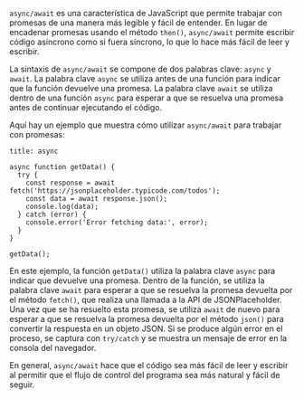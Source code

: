 `async/await` es una característica de JavaScript que permite trabajar con promesas de una manera más legible y fácil de entender. En lugar de encadenar promesas usando el método `then()`, `async/await` permite escribir código asíncrono como si fuera síncrono, lo que lo hace más fácil de leer y escribir.

La sintaxis de `async/await` se compone de dos palabras clave: `async` y `await`. La palabra clave `async` se utiliza antes de una función para indicar que la función devuelve una promesa. La palabra clave `await` se utiliza dentro de una función `async` para esperar a que se resuelva una promesa antes de continuar ejecutando el código.

Aquí hay un ejemplo que muestra cómo utilizar `async/await` para trabajar con promesas:

```ad-example
title: async
```
```
async function getData() {
  try {
    const response = await fetch('https://jsonplaceholder.typicode.com/todos');
    const data = await response.json();
    console.log(data);
  } catch (error) {
    console.error('Error fetching data:', error);
  }
}

getData();
```

En este ejemplo, la función `getData()` utiliza la palabra clave `async` para indicar que devuelve una promesa. Dentro de la función, se utiliza la palabra clave `await` para esperar a que se resuelva la promesa devuelta por el método `fetch()`, que realiza una llamada a la API de JSONPlaceholder. Una vez que se ha resuelto esta promesa, se utiliza `await` de nuevo para esperar a que se resuelva la promesa devuelta por el método `json()` para convertir la respuesta en un objeto JSON. Si se produce algún error en el proceso, se captura con `try/catch` y se muestra un mensaje de error en la consola del navegador.

En general, `async/await` hace que el código sea más fácil de leer y escribir al permitir que el flujo de control del programa sea más natural y fácil de seguir.